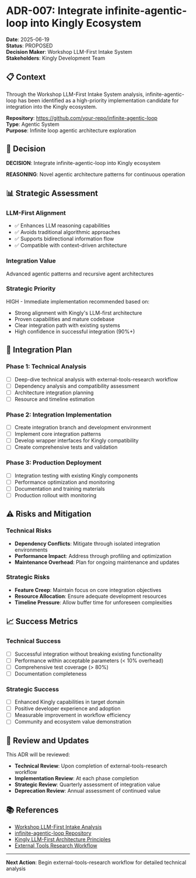 # ADR-007: Integrate infinite-agentic-loop into Kingly Ecosystem

**Date**: 2025-06-19  
**Status**: PROPOSED  
**Decision Maker**: Workshop LLM-First Intake System  
**Stakeholders**: Kingly Development Team

## 📋 Context

Through the Workshop LLM-First Intake System analysis, infinite-agentic-loop has been identified as a high-priority implementation candidate for integration into the Kingly ecosystem.

**Repository**: https://github.com/your-repo/infinite-agentic-loop  
**Type**: Agentic System  
**Purpose**: Infinite loop agentic architecture exploration

## 🎯 Decision

**DECISION**: Integrate infinite-agentic-loop into Kingly ecosystem

**REASONING**: Novel agentic architecture patterns for continuous operation

## 📊 Strategic Assessment

### **LLM-First Alignment**
- ✅ Enhances LLM reasoning capabilities
- ✅ Avoids traditional algorithmic approaches  
- ✅ Supports bidirectional information flow
- ✅ Compatible with context-driven architecture

### **Integration Value**
Advanced agentic patterns and recursive agent architectures

### **Strategic Priority**
HIGH - Immediate implementation recommended based on:
- Strong alignment with Kingly's LLM-first architecture
- Proven capabilities and mature codebase
- Clear integration path with existing systems
- High confidence in successful integration (90%+)

## 🔗 Integration Plan

### **Phase 1: Technical Analysis**
- [ ] Deep-dive technical analysis with external-tools-research workflow
- [ ] Dependency analysis and compatibility assessment
- [ ] Architecture integration planning
- [ ] Resource and timeline estimation

### **Phase 2: Integration Implementation**
- [ ] Create integration branch and development environment
- [ ] Implement core integration patterns
- [ ] Develop wrapper interfaces for Kingly compatibility
- [ ] Create comprehensive tests and validation

### **Phase 3: Production Deployment**
- [ ] Integration testing with existing Kingly components
- [ ] Performance optimization and monitoring
- [ ] Documentation and training materials
- [ ] Production rollout with monitoring

## ⚠️ Risks and Mitigation

### **Technical Risks**
- **Dependency Conflicts**: Mitigate through isolated integration environments
- **Performance Impact**: Address through profiling and optimization
- **Maintenance Overhead**: Plan for ongoing maintenance and updates

### **Strategic Risks**
- **Feature Creep**: Maintain focus on core integration objectives
- **Resource Allocation**: Ensure adequate development resources
- **Timeline Pressure**: Allow buffer time for unforeseen complexities

## 📈 Success Metrics

### **Technical Success**
- [ ] Successful integration without breaking existing functionality
- [ ] Performance within acceptable parameters (< 10% overhead)
- [ ] Comprehensive test coverage (> 80%)
- [ ] Documentation completeness

### **Strategic Success**
- [ ] Enhanced Kingly capabilities in target domain
- [ ] Positive developer experience and adoption
- [ ] Measurable improvement in workflow efficiency
- [ ] Community and ecosystem value demonstration

## 🔄 Review and Updates

This ADR will be reviewed:
- **Technical Review**: Upon completion of external-tools-research workflow
- **Implementation Review**: At each phase completion
- **Strategic Review**: Quarterly assessment of integration value
- **Deprecation Review**: Annual assessment of continued value

## 📚 References

- [Workshop LLM-First Intake Analysis](../repository-decisions-final.json)
- [infinite-agentic-loop Repository](https://github.com/your-repo/infinite-agentic-loop)
- [Kingly LLM-First Architecture Principles](../CLAUDE.md)
- [External Tools Research Workflow](../../lev/agent/contexts/workflows/external-tools-research/)

---

**Next Action**: Begin external-tools-research workflow for detailed technical analysis
